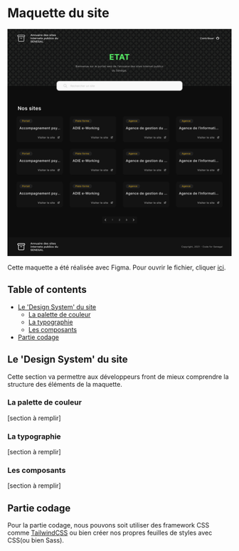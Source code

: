 # Maquette du site

![maquette](./design--dark.png)

Cette maquette a été réalisée avec Figma. Pour ouvrir le fichier, cliquer [ici](https://www.figma.com/file/wBZoRQ0q8Nl7pIHrFfp1Rz/ETAT?node-id=31%3A47).

## Table of contents

- [Le 'Design System' du site](#le-'design-system'-du-site)
  - [La palette de couleur](#la-palette-de-couleur)
  - [La typographie](#la-typographie)
  - [Les composants](#les-composants)
- [Partie codage](#partie-codage)

## Le 'Design System' du site

Cette section va permettre aux développeurs front de mieux comprendre la structure des éléments de la maquette.

### La palette de couleur

[section à remplir]

### La typographie

[section à remplir]

### Les composants

[section à remplir]

## Partie codage

Pour la partie codage, nous pouvons soit utiliser des framework CSS comme [TailwindCSS](https://www.tailwindcss.com) ou bien créer nos propres feuilles de styles avec CSS(ou bien Sass).
